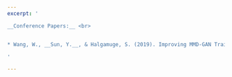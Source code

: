 ```yaml
---
excerpt: '

__Conference Papers:__ <br>


* Wang, W., __Sun, Y.__, & Halgamuge, S. (2019). Improving MMD-GAN Training with Repulsive Loss Function. To be presented at International Conference on Learning Representations (ICLR) 2019, New Orleans. [[PDF]](http://yuansuny.github.io/files/Cpaper_MMDGAN.pdf) [[BIB]](http://yuansuny.github.io/files/Cpaper_MMDGAN.txt) [[CODE]](https://github.com/richardwth/MMD-GAN) <br/>

'

---
```

